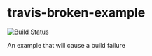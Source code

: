 # travis-broken-example

[![Build Status](https://travis-ci.org/floydkots/travis-broken-example.svg?branch=master)](https://travis-ci.org/floydkots/travis-broken-example)

An example that will cause a build failure
